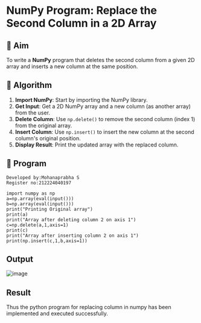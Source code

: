 # NumPy Program: Replace the Second Column in a 2D Array

## 🎯 Aim
To write a **NumPy** program that deletes the second column from a given 2D array and inserts a new column at the same position.

## 🧠 Algorithm
1. **Import NumPy**: Start by importing the NumPy library.
2. **Get Input**: Get a 2D NumPy array and a new column (as another array) from the user.
3. **Delete Column**: Use `np.delete()` to remove the second column (index 1) from the original array.
4. **Insert Column**: Use `np.insert()` to insert the new column at the second column's original position.
5. **Display Result**: Print the updated array with the replaced column.

## 🧾 Program
```
Developed by:Mohanaprabha S
Register no:212224040197
```

```
import numpy as np
a=np.array(eval(input()))
b=np.array(eval(input()))
print("Printing Original array") 
print(a) 
print("Array after deleting column 2 on axis 1")
c=np.delete(a,1,axis=1)  
print(c) 
print("Array after inserting column 2 on axis 1") 
print(np.insert(c,1,b,axis=1)) 
```

## Output

![image](https://github.com/user-attachments/assets/bf8ca8f6-b41c-47f6-a887-0b891df92561)


## Result

Thus the python program for replacing column in numpy has been implemented and executed successfully.


